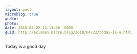 ```yaml
---
layout: post
microblog: true
audio: 
photo: 
date: 2018-04-22 11:13:36 -0600
guid: http://aclaman.micro.blog/2018/04/22/today-is-a.html
---
```

Today is a good day
